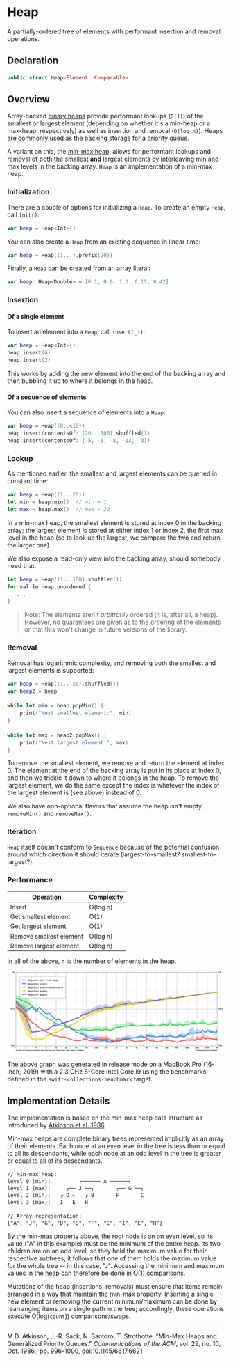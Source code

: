 # Heap

A partially-ordered tree of elements with performant insertion and removal operations.

## Declaration

```swift
public struct Heap<Element: Comparable>
```

## Overview

Array-backed [binary heaps](https://en.wikipedia.org/wiki/Heap_(data_structure)) provide performant lookups (`O(1)`) of the smallest or largest element (depending on whether it's a min-heap or a max-heap, respectively) as well as insertion and removal (`O(log n)`). Heaps are commonly used as the backing storage for a priority queue.

A variant on this, the [min-max heap](https://en.wikipedia.org/wiki/Min-max_heap), allows for performant lookups and removal of both the smallest **and** largest elements by interleaving min and max levels in the backing array. `Heap` is an implementation of a min-max heap.

### Initialization

There are a couple of options for initializing a `Heap`. To create an empty `Heap`, call `init()`:

```swift
var heap = Heap<Int>()
```

You can also create a `Heap` from an existing sequence in linear time:

```swift
var heap = Heap((1...).prefix(20))
```

Finally, a `Heap` can be created from an array literal:

```swift
var heap: Heap<Double> = [0.1, 0.6, 1.0, 0.15, 0.42]
```

### Insertion

#### Of a single element

To insert an element into a `Heap`, call `insert(_:)`:

```swift
var heap = Heap<Int>()
heap.insert(6)
heap.insert(2)
```

This works by adding the new element into the end of the backing array and then bubbling it up to where it belongs in the heap.

#### Of a sequence of elements

You can also insert a sequence of elements into a `Heap`:

```swift
var heap = Heap((0..<10))
heap.insert(contentsOf: (20...100).shuffled())
heap.insert(contentsOf: [-5, -6, -8, -12, -3])
```

### Lookup

As mentioned earlier, the smallest and largest elements can be queried in constant time:

```swift
var heap = Heap((1...20))
let min = heap.min()  // min = 1
let max = heap.max()  // max = 20
```

In a min-max heap, the smallest element is stored at index 0 in the backing array; the largest element is stored at either index 1 or index 2, the first max level in the heap (so to look up the largest, we compare the two and return the larger one).

We also expose a read-only view into the backing array, should somebody need that.

```swift
let heap = Heap((1...100).shuffled())
for val in heap.unordered {
   ...
}
```

> Note: The elements aren't _arbitrarily_ ordered (it is, after all, a heap). However, no guarantees are given as to the ordering of the elements or that this won't change in future versions of the library.

### Removal

Removal has logarithmic complexity, and removing both the smallest and largest elements is supported:

```swift
var heap = Heap((1...20).shuffled())
var heap2 = heap

while let min = heap.popMin() {
    print("Next smallest element:", min)
}

while let max = heap2.popMax() {
    print("Next largest element:", max)
}
```

To remove the smallest element, we remove and return the element at index 0. The element at the end of the backing array is put in its place at index 0, and then we trickle it down to where it belongs in the heap. To remove the largest element, we do the same except the index is whatever the index of the largest element is (see above) instead of 0.

We also have non-optional flavors that assume the heap isn't empty, `removeMin()` and `removeMax()`.

### Iteration

`Heap` itself doesn't conform to `Sequence` because of the potential confusion around which direction it should iterate (largest-to-smallest? smallest-to-largest?).

### Performance

| Operation | Complexity |
|-----------|------------|
| Insert | O(log n) |
| Get smallest element | O(1) |
| Get largest element | O(1) |
| Remove smallest element | O(log n) |
| Remove largest element | O(log n) |

In all of the above, `n` is the number of elements in the heap.

![Heap performance graph](Images/Heap%20Performance.png)

The above graph was generated in release mode on a MacBook Pro (16-inch, 2019) with a 2.3 GHz 8-Core Intel Core i9 using the benchmarks defined in the `swift-collections-benchmark` target.

## Implementation Details

The implementation is based on the min-max heap data structure as introduced by [Atkinson et al. 1986].

[Atkinson et al. 1986]: https://doi.org/10.1145/6617.6621

Min-max heaps are complete binary trees represented implicitly as an array of their elements. Each node at an even level in the tree is less than or equal to all its descendants, while each node at an odd level in the tree is greater or equal to all of its descendants.

```
// Min-max heap:
level 0 (min):         ┌────── A ──────┐
level 1 (max):     ┌── J ──┐       ┌── G ──┐
level 2 (min):   ┌ D ┐   ┌ B       F       C
level 3 (max):   I   E   H 

// Array representation:
["A", "J", "G", "D", "B", "F", "C", "I", "E", "H"]
```

By the min-max property above, the root node is an on even level, so its value ("A" in this example) must be the minimum of the entire heap. Its two children are on an odd level, so they hold the maximum value for their respective subtrees; it follows that one of them holds the maximum value for the whole tree -- in this case, "J". Accessing the minimum and maximum values in the heap can therefore be done in O(1) comparisons.

Mutations of the heap (insertions, removals) must ensure that items remain arranged in a way that maintain the min-max property. Inserting a single new element or removing the current minimum/maximum can be done by rearranging items on a single path in the tree; accordingly, these operations execute O(log(`count`)) comparisons/swaps.

---

M.D. Atkinson, J.-R. Sack, N. Santoro, T. Strothotte.
"Min-Max Heaps and Generalized Priority Queues."
*Communications of the ACM*, vol. 29, no. 10, Oct. 1986., pp. 996-1000,
doi:[10.1145/6617.6621](https://doi.org/10.1145/6617.6621)
